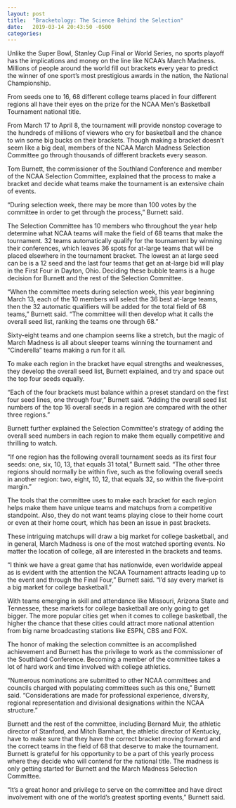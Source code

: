 ```yaml
---
layout: post
title:  "Bracketology: The Science Behind the Selection" 
date:   2019-03-14 20:43:50 -0500
categories: 
---
```

Unlike the Super Bowl, Stanley Cup Final or World Series, no sports playoff has the implications and money on the line like NCAA’s March Madness. Millions of people around the world fill out brackets every year to predict the winner of one sport’s most prestigious awards in the nation, the National Championship. 

From seeds one to 16, 68 different college teams placed in four different regions all have their eyes on the prize for the NCAA Men's Basketball Tournament national title. 

From March 17 to April 8, the tournament will provide nonstop coverage to the hundreds of millions of viewers who cry for basketball and the chance to win some big bucks on their brackets. Though making a bracket doesn’t seem like a big deal, members of the NCAA March Madness Selection Committee go through thousands of different brackets every season.

Tom Burnett, the commissioner of the Southland Conference and member of the NCAA Selection Committee, explained that the process to make a bracket and decide what teams make the tournament is an extensive chain of events.

“During selection week, there may be more than 100 votes by the committee in order to get through the process,” Burnett said.

The Selection Committee has 10 members who throughout the year help determine what NCAA teams will make the field of 68 teams that make the tournament. 32 teams automatically qualify for the tournament by winning their conferences, which leaves 36 spots for at-large teams that will be placed elsewhere in the tournament bracket. The lowest an at large seed can be is a 12 seed and the last four teams that get an at-large bid will play in the First Four in Dayton, Ohio. Deciding these bubble teams is a huge decision for Burnett and the rest of the Selection Committee.

“When the committee meets during selection week, this year beginning March 13, each of the 10 members will select the 36 best at-large teams, then the 32 automatic qualifiers will be added for the total field of 68 teams,” Burnett said. “The committee will then develop what it calls the overall seed list, ranking the teams one through 68.”

Sixty-eight teams and one champion seems like a stretch, but the magic of March Madness is all about sleeper teams winning the tournament and “Cinderella” teams making a run for it all.

To make each region in the bracket have equal strengths and weaknesses, they develop the overall seed list, Burnett explained, and try and space out the top four seeds equally.

“Each of the four brackets must balance within a preset standard on the first four seed lines, one through four,” Burnett said. “Adding the overall seed list numbers of the top 16 overall seeds in a region are compared with the other three regions.”

Burnett further explained the Selection Committee's strategy of adding the overall seed numbers in each region to make them equally competitive and thrilling to watch. 

“If one region has the following overall tournament seeds as its first four seeds: one, six, 10, 13, that equals 31 total,” Burnett said. “The other three regions should normally be within five, such as the following overall seeds in another region: two, eight, 10, 12, that equals 32, so within the five-point margin.”

The tools that the committee uses to make each bracket for each region helps make them have unique teams and matchups from a competitive standpoint. Also, they do not want teams playing close to their home court or even at their home court, which has been an issue in past brackets.

These intriguing matchups will draw a big market for college basketball, and in general, March Madness is one of the most watched sporting events. No matter the location of college, all are interested in the brackets and teams.

“I think we have a great game that has nationwide, even worldwide appeal as is evident with the attention the NCAA Tournament attracts leading up to the event and through the Final Four,” Burnett said. “I’d say every market is a big market for college basketball.”

With teams emerging in skill and attendance like Missouri, Arizona State and Tennessee, these markets for college basketball are only going to get bigger. The more popular cities get when it comes to college basketball, the higher the chance that these cities could attract more national attention from big name broadcasting stations like ESPN, CBS and FOX.

The honor of making the selection committee is an accomplished achievement and Burnett has the privilege to work as the commissioner of the Southland Conference. Becoming a member of the committee takes a lot of hard work and time involved with college athletics.

“Numerous nominations are submitted to other NCAA committees and councils charged with populating committees such as this one,” Burnett said. “Considerations are made for professional experience, diversity, regional representation and divisional designations within the NCAA structure.”

Burnett and the rest of the committee, including Bernard Muir, the athletic director of Stanford, and Mitch Barnhart, the athletic director of Kentucky, have to make sure that they have the correct bracket moving forward and the correct teams in the field of 68 that deserve to make the tournament. Burnett is grateful for his opportunity to be a part of this yearly process where they decide who will contend for the national title. The madness is only getting started for Burnett and the March Madness Selection Committee. 

“It’s a great honor and privilege to serve on the committee and have direct involvement with one of the world’s greatest sporting events,” Burnett said.

